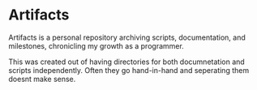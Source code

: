 # Artifacts
Artifacts is a personal repository archiving scripts, documentation, and milestones, chronicling my growth as a programmer.

This was created out of having directories for both documnetation and scripts independently. Often they go hand-in-hand and seperating them doesnt make sense.
